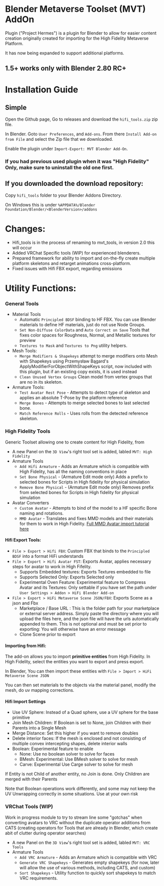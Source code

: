 # Blender Metaverse Toolset (MVT) AddOn

Plugin ("Project Hermes") is a plugin for Blender to allow for easier content creation originally created for importing for the High Fidelity Metaverse Platform. 

It has now being expanded to support additional platforms.

## 1.5+ works only with Blender 2.80 RC+

# Installation Guide

## Simple
Open the Github page, Go to releases and download the `hifi_tools.zip` zip file.

In Blender. Goto `User Preferences`, and `Add-ons`. From there `Install Add-on from File` and select the Zip file that we downloaded.

Enable the plugin under `Import-Export: MVT Blender Add-On`.

### If you had previous used plugin when it was "High Fidelity" Only, make sure to uninstall the old one first.


## If you downloaded the download repository:

Copy `hifi_tools` folder to your Blender Addons Directory. 

On Windows this is under `%APPDATA%/Blender Foundation/Blender/<BlenderVersion>/addons`

# Changes:

- Hifi_tools is in the process of renaming to mvt_tools, in version 2.0 this will occur
- Added VRChat Specific tools (WIP) for experienced blenderers.
- Prepared framework for ability to import and on-the-fly create multiple platform skeletons and retarget animations cross-platform.
- Fixed issues with Hifi FBX export, regarding emissions


# Utility Functions:

### General Tools

- Material Tools
   - Automatic `Principled BDSF` binding to HF FBX. You can use Blender materials to define HF materials, just do not use Node Groups.
   - `Set Non-Diffuse ColorData` and `Auto Correct on Save` Tools that fixes color spaces for Roughness, Normal, and Metallic textures for preview
   - `Textures to Mask` and `Textures to Png` utility helpers.
- Mesh Tools:
    - `Merge Modifiers & Shapekeys` attempt to merge modifiers onto Mesh with Shapekeys using Przemysław Bągard's ApplyModifierForObjectWithShapeKeys script, now included with this plugin, but if an existing copy exists, it is used instead
    - `Clean Unused Vertex Groups` Clean model from vertex groups that are no in its skeleton.
- Armature Tools:
    - `Test Avatar Rest Pose` - Attempts to detect type of skeleton and applies an absolute T-Pose by the platform reference
    - `Merge Bones` - Attempts to merge selected bones to last selected bone.
    - `Match Reference Rolls` - Uses rolls from the detected reference skeleton.



### High Fidelity Tools

Generic Toolset allowing one to create content for High Fidelity, from 

- A new Panel on the `3D View`'s right tool set is added, labled `MVT: High Fidelity`
- Armature Tools
    - `Add Hifi Armature` - Adds an Armature which is compatible with High Fidelity, has all the naming conventions in place
    - `Set Bone Physical` - (Armature Edit mode only) Adds a prefix to selected bones for Scripts in High fidelity for physical simulation
    - `Remove Bone Physical` - (Armature Edit mode only) Removes prefix from selected bones for Scripts in High fidelity for physical simulation
- Avatar Converters
    - `Custom Avatar` - Attempts to bind of the model to a HF specific Bone naming and rotations.
    - `MMD Avatar` - Translates and fixes MMD models and their materials for them to work in High Fidelity. [Full MMD Avatar import tutorial here](https://www.youtube.com/watch?v=tJX8VUPZLKQ)


#### Hifi Export Tools:

- `File > Export > Hifi FBX`: Custom FBX that binds to the `Principled BDSF` into a format HiFi understands
- `File > Export > Hifi Avatar FST`: Exports Avatar, applies necessary steps for avatar to work in High Fifelity. 
   - Supports Embedded textures: Exports Textures embedded to file
   - Supports Selected Only: Exports Selected only
   - Experimental Oven Feature:  Experimental feature to Compress Avatar and its Textures: Only settable if you have set the path under `User Settings > Addon > HiFi Blender Add-on`
- `File > Export > HiFi Metaverse Scene JSON/FBX`: Exports Scene as a json and Fbx
    - Marketplace / Base URL : This is the folder path for your marketplace or external server address. Simply paste the directory where you will upload the files here, and the json file will have the urls automatically appended to them. This is not optional and must be set prior to exporting: You will otherwise have an error message
    - Clone Scene prior to export

#### Importing from Hifi:
The add-on allows you to import **primitive entities**  from High Fidelity. In High Fidelity,  select the entities you want to export and press export. 

In Blender, You can then import these entities with `File > Import > HiFi Metaverse Scene JSON`

You can then set materials to the objects via the material panel, modify the mesh, do uv mapping corrections.

#### Hifi Import Settings

- Use UV Sphere: Instead of a Quad sphere, use a UV sphere for the base primitive
- Join Mesh Children: If Boolean is set to None, join Children with their Parents into a Single Mesh
- Merge Distance: Set this higher if you want to remove doubles
- Delete interior faces: If the mesh is enclosed and not consisting of multiple convex intercepting shapes, delete interior walls 
- Boolean: Experimental feature to enable
    - None: Use no boolean solver to solve for faces
    - BMesh: Experimental: Use BMesh solver to solve for mesh
    - Carve: Experimental Use Carge solver to solve for mesh

If Entity is not Child of another entity, no Join is done. Only Children are merged with their Parents

Note that Boolean operations work differently, and some may not keep the UV Unwrapping correctly in some situations. Use at your own risk



### VRChat Tools (WIP) 

Work in progress module to try to stream line some "gotchas" when converting avatars to VRC without the duplicate operator additions from CATS (creating operators for Tools that are already in Blender, which create abit of clutter during operator searches)

- A new Panel on the `3D View`'s right tool set is added, labled `MVT: VRC Tools`
- Armature Tools
    - `Add VRC Armature` - Adds an Armature which is compatible with VRC
    - `Generate VRC Shapekeys` - Generates empty shapekeys (for now, later will allow the use of various methods, including CATS, and custom)
    - `Sort Shapekeys` - Utility function to quickly sort shapekeys to match VRC requirements.

